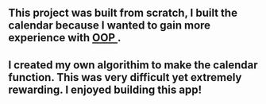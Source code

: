 ## This project was built from scratch, I built the calendar because I wanted to gain more experience with <a href="https://developer.mozilla.org/en-US/docs/Learn/JavaScript/Objects/Object-oriented_JS">OOP </a>. 

## I created my own algorithim to make the calendar function. This was very difficult yet extremely rewarding. I enjoyed building this app!
